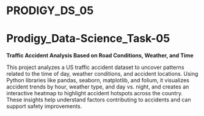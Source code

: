 # PRODIGY_DS_05
# Prodigy_Data-Science_Task-05  
**Traffic Accident Analysis Based on Road Conditions, Weather, and Time**

This project analyzes a US traffic accident dataset to uncover patterns related to the time of day, weather conditions, and accident locations. Using Python libraries like pandas, seaborn, matplotlib, and folium, it visualizes accident trends by hour, weather type, and day vs. night, and creates an interactive heatmap to highlight accident hotspots across the country. These insights help understand factors contributing to accidents and can support safety improvements.
